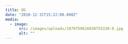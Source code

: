 ```yaml
---
title: OG
date: "2018-12-31T15:22:08.000Z"
media:
  - image:
      src: /images/uploads/1079759616630755330-0.jpg
      alt: ""
---
```


